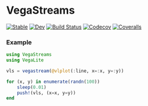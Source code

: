 # VegaStreams

[![Stable](https://img.shields.io/badge/docs-stable-blue.svg)](https://tkf.github.io/VegaStreams.jl/stable)
[![Dev](https://img.shields.io/badge/docs-dev-blue.svg)](https://tkf.github.io/VegaStreams.jl/dev)
[![Build Status](https://travis-ci.com/tkf/VegaStreams.jl.svg?branch=master)](https://travis-ci.com/tkf/VegaStreams.jl)
[![Codecov](https://codecov.io/gh/tkf/VegaStreams.jl/branch/master/graph/badge.svg)](https://codecov.io/gh/tkf/VegaStreams.jl)
[![Coveralls](https://coveralls.io/repos/github/tkf/VegaStreams.jl/badge.svg?branch=master)](https://coveralls.io/github/tkf/VegaStreams.jl?branch=master)

### Example

```julia
using VegaStreams
using VegaLite

vls = vegastream(@vlplot(:line, x=:x, y=:y))

for (x, y) in enumerate(randn(100))
    sleep(0.01)
    push!(vls, (x=x, y=y))
end
```
